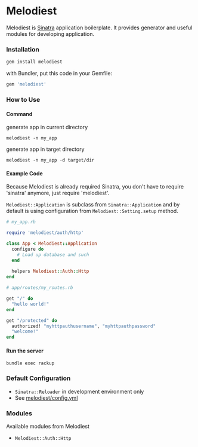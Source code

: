 # Melodiest

Melodiest is [Sinatra](http://www.sinatrarb.com/) application boilerplate. It provides generator and useful modules for developing application.

### Installation


```ruby
gem install melodiest
```

with Bundler, put this code in your Gemfile:

```ruby
gem 'melodiest'
```

### How to Use
#### Command
generate app in current directory
```
melodiest -n my_app
```
generate app in target directory
```
melodiest -n my_app -d target/dir
```

#### Example Code
Because Melodiest is already required Sinatra, you don't have to require 'sinatra' anymore, just require 'melodiest'.

`Melodiest::Application` is subclass from `Sinatra::Application` and by default is using configuration from `Melodiest::Setting.setup` method.


```ruby
# my_app.rb

require 'melodiest/auth/http'

class App < Melodiest::Application
  configure do
    # Load up database and such
  end
  
  helpers Melodiest::Auth::Http
end

# app/routes/my_routes.rb

get "/" do
  "hello world!"
end

get "/protected" do
  authorized! "myhttpauthusername", "myhttpauthpassword"
  "welcome!"
end

```
#### Run the server
```
bundle exec rackup
```


### Default Configuration

  * `Sinatra::Reloader` in development environment only
  * See [melodiest/config.yml](https://github.com/kuntoaji/melodiest/blob/master/lib/melodiest/config.yml)

### Modules

Available modules from Melodiest

  * `Melodiest::Auth::Http`
